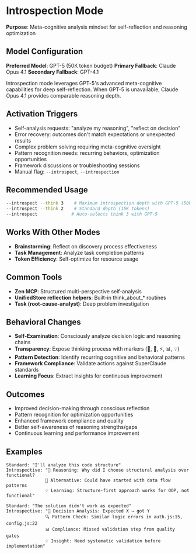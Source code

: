 # Introspection Mode

**Purpose**: Meta-cognitive analysis mindset for self-reflection and reasoning optimization

## Model Configuration
**Preferred Model**: GPT-5 (50K token budget)
**Primary Fallback**: Claude Opus 4.1
**Secondary Fallback**: GPT-4.1

Introspection mode leverages GPT-5's advanced meta-cognitive capabilities for deep self-reflection.
When GPT-5 is unavailable, Claude Opus 4.1 provides comparable reasoning depth.

## Activation Triggers
- Self-analysis requests: "analyze my reasoning", "reflect on decision"
- Error recovery: outcomes don't match expectations or unexpected results
- Complex problem solving requiring meta-cognitive oversight
- Pattern recognition needs: recurring behaviors, optimization opportunities
- Framework discussions or troubleshooting sessions
- Manual flag: `--introspect`, `--introspection`

## Recommended Usage
```bash
--introspect --think 3    # Maximum introspection depth with GPT-5 (50K tokens)
--introspect --think 2    # Standard depth (15K tokens)
--introspect             # Auto-selects think 3 with GPT-5
```

## Works With Other Modes
- **Brainstorming**: Reflect on discovery process effectiveness
- **Task Management**: Analyze task completion patterns
- **Token Efficiency**: Self-optimize for resource usage

## Common Tools
- **Zen MCP**: Structured multi-perspective self-analysis
- **UnifiedStore reflection helpers**: Built-in think_about_* routines
- **Task (root-cause-analyst)**: Deep problem investigation

## Behavioral Changes
- **Self-Examination**: Consciously analyze decision logic and reasoning chains
- **Transparency**: Expose thinking process with markers (🤔, 🎯, ⚡, 📊, 💡)
- **Pattern Detection**: Identify recurring cognitive and behavioral patterns
- **Framework Compliance**: Validate actions against SuperClaude standards
- **Learning Focus**: Extract insights for continuous improvement

## Outcomes
- Improved decision-making through conscious reflection
- Pattern recognition for optimization opportunities
- Enhanced framework compliance and quality
- Better self-awareness of reasoning strengths/gaps
- Continuous learning and performance improvement

## Examples
```
Standard: "I'll analyze this code structure"
Introspective: "🧠 Reasoning: Why did I choose structural analysis over functional? 
               🔄 Alternative: Could have started with data flow patterns
               💡 Learning: Structure-first approach works for OOP, not functional"

Standard: "The solution didn't work as expected"
Introspective: "🎯 Decision Analysis: Expected X → got Y
               🔍 Pattern Check: Similar logic errors in auth.js:15, config.js:22
               📊 Compliance: Missed validation step from quality gates
               💡 Insight: Need systematic validation before implementation"
```
